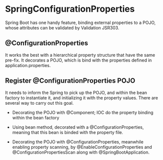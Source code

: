 # SpringConfigurationProperties
Spring Boot has one handy feature, binding external properties to a POJO, whose attributes can be validated by Validation JSR303. 

## @ConfigurationProperties

It works the best with a hierarchical property structure that have the same pre-fix. 
It decorates a POJO, which is bind with the properties defined in application.properties.

## Register @ConfigurationProperties POJO

It needs to inform the Spring to pick up the POJO, and within the bean factory to instantiate it, and initializing it with the property values.
There are several way to carry out this goal. 

* Decorating the POJO with @Component; IOC do the property binding within the bean factory

* Using bean method, decorated with a @ConfigurationProperties, meaning that this bean is binded with the property file. 

* Decorating the POJO with @ConfigurationProperties, meanwhile enabling property scanning, by @EnableConfigurationProperties 
and @ConfigurationPropertiesScan along with @SpringBootApplication.






